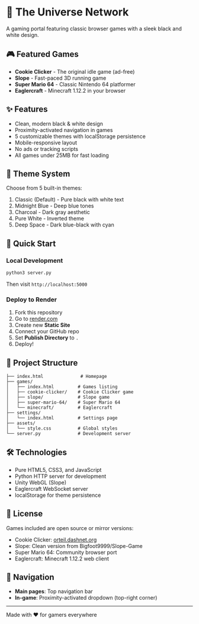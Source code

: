 # 🌌 The Universe Network

A gaming portal featuring classic browser games with a sleek black and white design.

## 🎮 Featured Games

- **Cookie Clicker** - The original idle game (ad-free)
- **Slope** - Fast-paced 3D running game
- **Super Mario 64** - Classic Nintendo 64 platformer
- **Eaglercraft** - Minecraft 1.12.2 in your browser

## ✨ Features

- Clean, modern black & white design
- Proximity-activated navigation in games
- 5 customizable themes with localStorage persistence
- Mobile-responsive layout
- No ads or tracking scripts
- All games under 25MB for fast loading

## 🎨 Theme System

Choose from 5 built-in themes:
1. Classic (Default) - Pure black with white text
2. Midnight Blue - Deep blue tones
3. Charcoal - Dark gray aesthetic
4. Pure White - Inverted theme
5. Deep Space - Dark blue-black with cyan

## 🚀 Quick Start

### Local Development

```bash
python3 server.py
```

Then visit `http://localhost:5000`

### Deploy to Render

1. Fork this repository
2. Go to [render.com](https://render.com)
3. Create new **Static Site**
4. Connect your GitHub repo
5. Set **Publish Directory** to `.`
6. Deploy!

## 📁 Project Structure

```
├── index.html              # Homepage
├── games/
│   ├── index.html         # Games listing
│   ├── cookie-clicker/    # Cookie Clicker game
│   ├── slope/             # Slope game
│   ├── super-mario-64/    # Super Mario 64
│   └── minecraft/         # Eaglercraft
├── settings/
│   └── index.html         # Settings page
├── assets/
│   └── style.css          # Global styles
└── server.py              # Development server

```

## 🛠️ Technologies

- Pure HTML5, CSS3, and JavaScript
- Python HTTP server for development
- Unity WebGL (Slope)
- Eaglercraft WebSocket server
- localStorage for theme persistence

## 📜 License

Games included are open source or mirror versions:
- Cookie Clicker: [orteil.dashnet.org](http://orteil.dashnet.org/cookieclicker/)
- Slope: Clean version from Bigfoot9999/Slope-Game
- Super Mario 64: Community browser port
- Eaglercraft: Minecraft 1.12.2 web client

## 🎯 Navigation

- **Main pages**: Top navigation bar
- **In-game**: Proximity-activated dropdown (top-right corner)

---

Made with ❤️ for gamers everywhere
